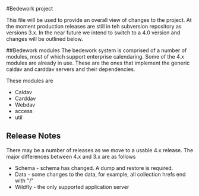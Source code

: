 #Bedework project

This file will be used to provide an overall view of changes to the project. At the moment production releases are still in teh subversion repository as versions 3.x. In the near future we intend to switch to a 4.0 version and changes will be outlined below.

##Bedework modules
The bedework system is comprised of a number of modules, most of which support enterprise calendaring. Some of the 4.x modules are already in use. These are the ones that implement the generic caldav and carddav servers and their dependencies.

These modules are
* Caldav
* Carddav
* Webdav
* access
* util


## Release Notes
There may be a number of releases as we move to a usable 4.x release. The major differences between 4.x and 3.x are as follows

* Schema - schema has changed. A dump and restore is required.
* Data - some changes to the data, for example, all collection hrefs end with "/"
* Wildfly - the only supported application server
 
